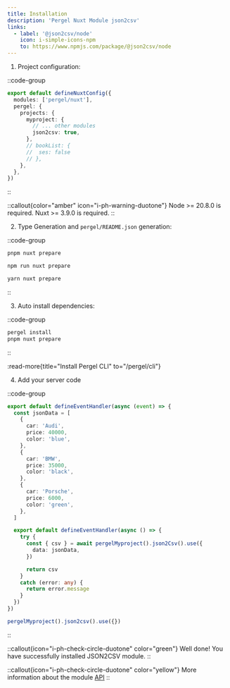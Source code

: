 ```yaml
---
title: Installation
description: 'Pergel Nuxt Module json2csv'
links:
  - label: '@json2csv/node'
    icon: i-simple-icons-npm
    to: https://www.npmjs.com/package/@json2csv/node
---
```


1. Project configuration:

::code-group
```ts [nuxt.config.ts]
export default defineNuxtConfig({
  modules: ['pergel/nuxt'],
  pergel: {
    projects: {
      myproject: {
        // ... other modules
        json2csv: true,
      },
      // bookList: {
      //  ses: false
      // },
    },
  },
})
```
::

::callout{color="amber" icon="i-ph-warning-duotone"}
Node >= 20.8.0 is required.
Nuxt >= 3.9.0 is required.
::

2. Type Generation and `pergel/README.json` generation:

::code-group
```sh [pnpm]
pnpm nuxt prepare
```
```sh [npm]
npm run nuxt prepare
```
```sh [yarn]
yarn nuxt prepare
```
::

3. Auto install dependencies:

::code-group
```sh [terminal]
pergel install
pnpm nuxt prepare
```
::

:read-more{title="Install Pergel CLI" to="/pergel/cli"}

4. Add your server code

::code-group
```ts [server/api/sendemail.ts]
export default defineEventHandler(async (event) => {
  const jsonData = [
    {
      car: 'Audi',
      price: 40000,
      color: 'blue',
    },
    {
      car: 'BMW',
      price: 35000,
      color: 'black',
    },
    {
      car: 'Porsche',
      price: 6000,
      color: 'green',
    },
  ]

  export default defineEventHandler(async () => {
    try {
      const { csv } = await pergelMyproject().json2Csv().use({
        data: jsonData,
      })

      return csv
    }
    catch (error: any) {
      return error.message
    }
  })
})
```

```ts [composables]
pergelMyproject().json2csv().use({})
```

::

::callout{icon="i-ph-check-circle-duotone" color="green"}
Well done! You have successfully installed JSON2CSV module.
::

::callout{icon="i-ph-check-circle-duotone" color="yellow"}
 More information about the module [API](./2.api.md)
::

